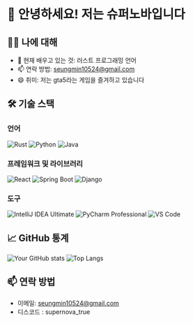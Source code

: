 # 👋 안녕하세요! 저는 슈퍼노바입니다

## 🧑‍💻 나에 대해

- 🌱 현재 배우고 있는 것: 러스트 프로그래밍 언어
- 📫 연락 방법: seungmin10524@gmail.com
- 😄 취미: 저는 gta5라는 게임을 즐겨하고 있습니다

## 🛠️ 기술 스택

### 언어
![Rust](https://img.shields.io/badge/Rust-000000?style=for-the-badge&logo=rust&logoColor=white)
![Python](https://img.shields.io/badge/Python-3776AB?style=for-the-badge&logo=python&logoColor=white)
![Java](https://img.shields.io/badge/Java-007396?style=for-the-badge&logo=java&logoColor=white)

### 프레임워크 및 라이브러리
![React](https://img.shields.io/badge/React-20232A?style=for-the-badge&logo=react&logoColor=61DAFB)
![Spring Boot](https://img.shields.io/badge/Spring%20Boot-6DB33F?style=for-the-badge&logo=spring-boot&logoColor=white)
![Django](https://img.shields.io/badge/Django-092E20?style=for-the-badge&logo=django&logoColor=white)

### 도구
![IntelliJ IDEA Ultimate](https://img.shields.io/badge/IntelliJ%20IDEA%20Ultimate-FF0000?style=for-the-badge&logo=intellij-idea&logoColor=white)
![PyCharm Professional](https://img.shields.io/badge/PyCharm%20Professional-32CD32?style=for-the-badge&logo=pycharm&logoColor=white)
![VS Code](https://img.shields.io/badge/VS_Code-007ACC?style=for-the-badge&logo=visual-studio-code&logoColor=white)

## 📈 GitHub 통계

![Your GitHub stats](https://github-readme-stats.vercel.app/api?username=YOUR_GITHUB_USERNAME&show_icons=true&theme=radical)
![Top Langs](https://github-readme-stats.vercel.app/api/top-langs/?username=YOUR_GITHUB_USERNAME&layout=compact&theme=radical)

## 📫 연락 방법

- 이메일: seungmin10524@gmail.com
- 디스코드 : supernova_true
